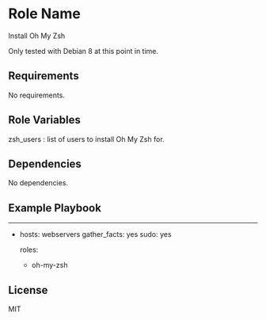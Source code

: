 Role Name
=========

Install Oh My Zsh

Only tested with Debian 8 at this point in time.

Requirements
------------

No requirements.

Role Variables
--------------

zsh_users : list of users to install Oh My Zsh for.

Dependencies
------------

No dependencies.

Example Playbook
----------------

---

- hosts: webservers
  gather_facts: yes
  sudo: yes

  roles:
    - oh-my-zsh

License
-------

MIT
